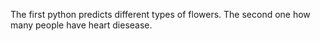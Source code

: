 The first python predicts different types of flowers.
The second one how many people have heart diesease.
